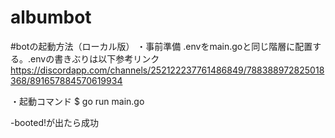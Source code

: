 # albumbot

#botの起動方法（ローカル版）
・事前準備
.envをmain.goと同じ階層に配置する。.envの書きぶりは以下参考リンク
https://discordapp.com/channels/252122237761486849/788388972825018368/891657884570619934

・起動コマンド
$ go run main.go

-booted!が出たら成功
